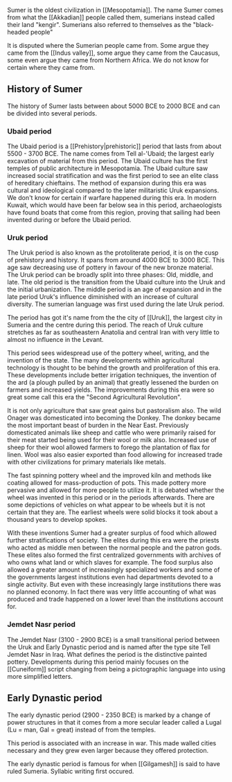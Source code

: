 Sumer is the oldest civilization in [[Mesopotamia]]. The name Sumer comes from what the [[Akkadian]] people called them, sumerians instead called their land "kengir". Sumerians also referred to themselves as the "black-headed people" 

It is disputed where the Sumerian people came from. Some argue they came from the [[Indus valley]], some argue they came from the Caucasus, some even argue they came from Northern Africa. We do not know for certain where they came from.

## History of Sumer

The history of Sumer lasts between about 5000 BCE to 2000 BCE and can be divided into several periods.

### Ubaid period
The Ubaid period is a [[Prehistory|prehistoric]] period that lasts from about 5500 - 3700 BCE. The name comes from Tell al-'Ubaid; the largest early excavation of material from this period. The Ubaid culture has the first temples of public architecture in Mesopotamia. The Ubaid culture saw increased social stratification and was the first period to see an elite class of hereditary chieftains. The method of expansion during this era was cultural and ideological compared to the later militaristic Uruk expansions. We don't know for certain if warfare happened during this era. In modern Kuwait, which would have been far below sea in this period, archaeologists have found boats that come from this region, proving that sailing had been invented during or before the Ubaid period.
### Uruk period
The Uruk period is also known as the protoliterate period, it is on the cusp of prehistory and history. It spans from around 4000 BCE to 3000 BCE. This age saw decreasing use of pottery in favour of the new bronze material. The Uruk period can be broadly split into three phases: Old, middle, and late. The old period is the transition from the Ubaid culture into the Uruk and the initial urbanization. The middle period is an age of expansion and in the late period Uruk's influence diminished with an increase of cultural diversity. The sumerian language was first used during the late Uruk period. 

The period has got it's name from the the city of [[Uruk]], the largest city in Sumeria and the centre during this period. The reach of Uruk culture stretches as far as southeastern Anatolia and central Iran with very little to almost no influence in the Levant.

This period sees widespread use of the pottery wheel, writing, and the invention of the state. The many developments within agricultural technology is thought to be behind the growth and proliferation of this era. These developments include better irrigation techniques, the invention of the ard (a plough pulled by an animal) that greatly lessened the burden on farmers and increased yields. The improvements during this era were so great some call this era the "Second Agricultural Revolution".

It is not only agriculture that saw great gains but pastoralism also. The wild Onager was domesticated into becoming the Donkey. The donkey became the most important beast of burden in the Near East. Previously domesticated animals like sheep and cattle who were primarily raised for their meat started being used for their wool or milk also. Increased use of sheep for their wool allowed farmers to forego the plantation of flax for linen. Wool was also easier exported than food allowing for increased trade with other civilizations for primary materials like metals.

The fast spinning pottery wheel and the improved kiln and methods like coating allowed for mass-production of pots. This made pottery more pervasive and allowed for more people to utilize it. It is debated whether the wheel was invented in this period or in the periods afterwards. There are some depictions of vehicles on what appear to be wheels but it is not certain that they are. The earliest wheels were solid blocks it took about a thousand years to develop spokes.

With these inventions Sumer had a greater surplus of food which allowed further stratifications of society. The elites during this era were the priests who acted as middle men between the normal people and the patron gods. These elites also formed the first centralized governments with archives of who owns what land or which slaves for example.  The food surplus also allowed a greater amount of increasingly specialized workers and some of the governments largest institutions even had departments devoted to a single activity. But even with these increasingly large institutions there was no planned economy. In fact there was very little accounting of what was produced and trade happened on a lower level than the institutions account for.
### Jemdet Nasr period

The Jemdet Nasr (3100 - 2900 BCE) is a small transitional period between the Uruk and Early Dynastic period and is named after the type site Tell Jemdet Nasr in Iraq. What defines the period is the distinctive painted pottery. Developments during this period mainly focuses on the [[Cuneiform]] script changing from being a pictographic language into using more simplified letters.

## Early Dynastic period

The early dynastic period (2900 - 2350 BCE) is marked by a change of power structures in that it comes from a more secular leader called a Lugal (Lu = man, Gal = great) instead of from the temples. 

This period is associated with an increase in war. This made walled cities necessary and they grew even larger because they offered protection.

The early dynastic period is famous for when [[Gilgamesh]] is said to have ruled Sumeria. Syllabic writing first occured. 